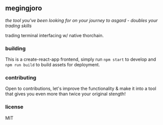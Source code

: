 ## megingjoro

_the tool you've been looking for on your journey to asgard - doubles your trading skills_

trading terminal interfacing w/ native thorchain.

### building

This is a create-react-app frontend, simply run `npm start` to develop and `npm run build` to build assets for deployment.

### contributing

Open to contributions, let's improve the functionality & make it into a tool that gives you even more than twice your original stength!

### license

MIT
